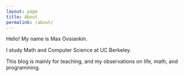 ```yaml
---
layout: page
title: About
permalink: /about/
---
```


Hello! My name is Max Ovsiankin.

I study Math and Computer Science at UC Berkeley.

This blog is mainly for teaching, and my observations on life, math, and programming.